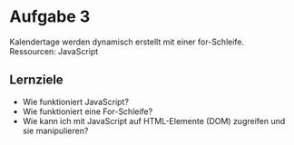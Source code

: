 # Aufgabe 3

Kalendertage werden dynamisch erstellt mit einer for-Schleife.  
Ressourcen: JavaScript

## Lernziele
* Wie funktioniert JavaScript?
* Wie funktioniert eine For-Schleife?
* Wie kann ich mit JavaScript auf HTML-Elemente (DOM) zugreifen und sie manipulieren?